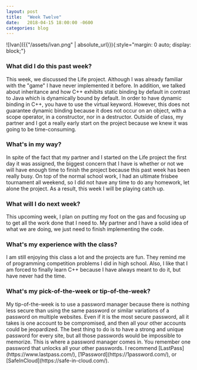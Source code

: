 ```yaml
---
layout: post
title:  "Week Twelve"
date:   2018-04-15 18:00:00 -0600
categories: blog
---
```

![Ivan]({{"/assets/ivan.png" | absolute_url}}){:style="margin: 0 auto; display: block;"}


<h3>What did I do this past week?</h3>
This week, we discussed the Life project. Although I was already familiar with the "game" I have never implemented it before. In addition, we talked about inheritance and how C++ exhibits static binding by default in contrast to Java which is dynamically bound by default. In order to have dynamic binding in C++, you have to use the virtual keyword. However, this does not guarantee dynamic binding because it does not occur on an object, with a scope operator, in a constructor, nor in a destructor. Outside of class, my partner and I got a really early start on the project because we knew it was going to be time-consuming.

<h3>What's in my way?</h3>
In spite of the fact that my partner and I started on the Life project the first day it was assigned, the biggest concern that I have is whether or not we will have enough time to finish the project because this past week has been really busy. On top of the normal school work, I had an ultimate frisbee tournament all weekend, so I did not have any time to do any homework, let alone the project. As a result, this week I will be playing catch up.

<h3>What will I do next week?</h3>
This upcoming week, I plan on putting my foot on the gas and focusing up to get all the work done that I need to. My partner and I have a solid idea of what we are doing, we just need to finish implementing the code.

<h3>What's my experience with the class?</h3>
I am still enjoying this class a lot and the projects are fun. They remind me of programming competition problems I did in high school. Also, I like that I am forced to finally learn C++ because I have always meant to do it, but have never had the time.

<h3>What's my pick-of-the-week or tip-of-the-week?</h3>
My tip-of-the-week is to use a password manager because there is nothing less secure than using the same password or similar variations of a password on multiple websites. Even if it is the most secure password, all it takes is one account to be compromised, and then all your other accounts could be jeopardized. The best thing to do is to have a strong and unique password for every site, but all those passwords would be impossible to memorize. This is where a password manager comes in. You remember one password that unlocks all your other passwords. I recommend [LastPass](https://www.lastpass.com/), [1Password](https://1password.com/), or [SafeInCloud](https://safe-in-cloud.com/).
